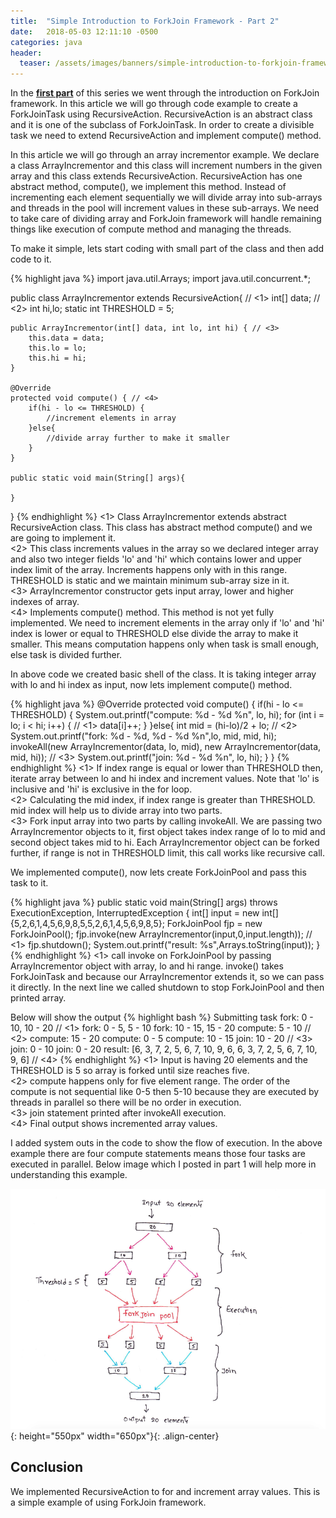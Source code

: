 ```yaml
---
title:  "Simple Introduction to ForkJoin Framework - Part 2"
date:   2018-05-03 12:11:10 -0500
categories: java
header:
  teaser: /assets/images/banners/simple-introduction-to-forkjoin-framework-part2.png
---
```


In the **[first part](/java/2018/05/03/simple-introduction-to-forkjoin-framework-part1.html)** of this series we went through the introduction on ForkJoin framework. In this article we will go through code example to create a ForkJoinTask using RecursiveAction. RecursiveAction is an abstract class and it is one of the subclass of ForkJoinTask. In order to create a divisible task we need to extend RecursiveAction and implement compute() method.

In this article we will go through an array incrementor example. We declare a class ArrayIncrementor and this class will increment numbers in the given array and this class extends RecursiveAction. RecursiveAction has one abstract method, compute(), we implement this method. Instead of incrementing each element sequentially we will divide array into sub-arrays and threads in the pool will increment values in these sub-arrays. We need to take care of dividing array and ForkJoin framework will handle remaining things like execution of compute method and managing the threads.

To make it simple, lets start coding with small part of the class and then add code to it. 

{% highlight java %}
import java.util.Arrays;
import java.util.concurrent.*;

public class ArrayIncrementor extends RecursiveAction{ // <1>
    int[] data; // <2>
    int hi,lo;
    static int THRESHOLD = 5;

    public ArrayIncrementor(int[] data, int lo, int hi) { // <3>
        this.data = data;
        this.lo = lo;
        this.hi = hi;
    }

    @Override
    protected void compute() { // <4>
        if(hi - lo <= THRESHOLD) {
            //increment elements in array
        }else{
            //divide array further to make it smaller
        }
    }

    public static void main(String[] args){
    
    }
}
{% endhighlight %}
<1> Class ArrayIncrementor extends abstract RecursiveAction class. This class has abstract method compute() and we are going to implement it.  
<2> This class increments values in the array so we declared integer array and also two integer fields 'lo' and 'hi' which contains lower and upper index limit of the array. Increments happens only with in this range. THRESHOLD is static and we maintain minimum sub-array size in it.  
<3> ArrayIncrementor constructor gets input array, lower and higher indexes of array.  
<4> Implements compute() method. This method is not yet fully implemented. We need to increment elements in the array only if 'lo' and 'hi' index is lower or equal to THRESHOLD else divide the array to make it smaller. This means computation happens only when task is small enough, else task is divided further.

In above code we created basic shell of the class. It is taking integer array with lo and hi index as input, now lets implement compute() method.

{% highlight java %}
@Override
protected void compute() {
    if(hi - lo <= THRESHOLD) {
        System.out.printf("compute: %d - %d %n", lo, hi);
        for (int i = lo; i < hi; i++) { // <1>
            data[i]++;
        }
    }else{
        int mid = (hi-lo)/2 + lo; // <2>
        System.out.printf("fork: %d - %d, %d - %d %n",lo, mid, mid, hi);
        invokeAll(new ArrayIncrementor(data, lo, mid),
                new ArrayIncrementor(data, mid, hi)); // <3>
        System.out.printf("join: %d - %d %n", lo, hi);
    }
}
{% endhighlight %}
<1> If index range is equal or lower than THRESHOLD then, iterate array between lo and hi index and increment values. Note that 'lo' is inclusive and 'hi' is exclusive in the for loop.  
<2> Calculating the mid index, if index range is greater than THRESHOLD. mid index will help us to divide array into two parts.  
<3> Fork input array into two parts by calling invokeAll. We are passing two ArrayIncrementor objects to it, first object takes index range of lo to mid and second object takes mid to hi. Each ArrayIncrementor object can be forked further, if range is not in THRESHOLD limit, this call works like recursive call.

We implemented compute(), now lets create ForkJoinPool and pass this task to it.

{% highlight java %}
public static void main(String[] args) throws ExecutionException, InterruptedException {
    int[] input = new int[]{5,2,6,1,4,5,6,9,8,5,5,2,6,1,4,5,6,9,8,5};
    ForkJoinPool fjp = new ForkJoinPool();
    fjp.invoke(new ArrayIncrementor(input,0,input.length)); // <1>
    fjp.shutdown();
    System.out.printf("result: %s",Arrays.toString(input));
}
{% endhighlight %}
<1> call invoke on ForkJoinPool by passing ArrayIncrementor object with array, lo and hi range. invoke() takes ForkJoinTask and because our ArrayIncrementor extends it, so we can pass it directly. In the next line we called shutdown to stop ForkJoinPool and then printed array.

Below will show the output
{% highlight bash %}
Submitting task
fork: 0 - 10, 10 - 20  // <1>
fork: 0 - 5, 5 - 10 
fork: 10 - 15, 15 - 20 
compute: 5 - 10  // <2>
compute: 15 - 20 
compute: 0 - 5 
compute: 10 - 15 
join: 10 - 20 // <3>
join: 0 - 10 
join: 0 - 20 
result: [6, 3, 7, 2, 5, 6, 7, 10, 9, 6, 6, 3, 7, 2, 5, 6, 7, 10, 9, 6] // <4>
{% endhighlight %}
<1> Input is having 20 elements and the THRESHOLD is 5 so array is forked until size reaches five.  
<2> compute happens only for five element range. The order of the compute is not sequential like 0-5 then 5-10 because they are executed by threads in parallel so there will be no order in execution.  
<3> join statement printed after invokeAll execution.  
<4> Final output shows incremented array values.

I added system outs in the code to show the flow of execution. In the above example there are four compute statements means those four tasks are executed in parallel. Below image which I posted in part 1 will help more in understanding this example.

![Fork Join framework task execution](/assets/images/posts/fork-join-execution.png){: height="550px" width="650px"}{: .align-center}

## Conclusion
We implemented RecursiveAction to for and increment array values. This is a simple example of using ForkJoin framework.
